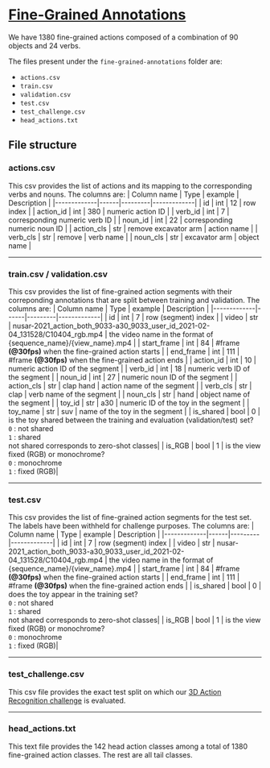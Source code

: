 # [Fine-Grained Annotations](https://drive.google.com/drive/folders/1G1o9rTf1W5V4Q4ZSJfG2XAz0esmrwZ0g?usp=sharing)
We have 1380 fine-grained actions composed of a combination of 90 objects and 24 verbs.

The files present under the `fine-grained-annotations` folder are:
- `actions.csv`
- `train.csv`
- `validation.csv`
- `test.csv`
- `test_challenge.csv`
- `head_actions.txt`

## File structure

### actions.csv
This csv provides the list of actions and its mapping to the corresponding verbs and nouns. The columns are:
| Column name | Type | example | Description | 
|-------------|------|---------|-------------|
| id | int | 12 | row index |
| action_id | int | 380 | numeric action ID |
| verb_id | int | 7 | corresponding numeric verb ID |
| noun_id | int | 22 | corresponding numeric noun ID |
| action_cls | str | remove excavator arm | action name |
| verb_cls | str | remove | verb name |
| noun_cls | str | excavator arm | object name |

- - -

### train.csv / validation.csv
This csv provides the list of fine-grained action segments with their correponding annotations that are split between training and validation. The columns are:
| Column name | Type | example | Description | 
|-------------|------|---------|-------------|
| id | int | 7 | row (segment) index |
| video | str | nusar-2021_action_both_9033-a30_9033_user_id_2021-02-04_131528/C10404_rgb.mp4 | the video name in the format of {sequence_name}/{view_name}.mp4 |
| start_frame | int | 84 | #frame **(@30fps)** when the fine-grained action starts |
| end_frame | int | 111 | #frame **(@30fps)** when the fine-grained action ends |
| action_id | int | 10 | numeric action ID of the segment |
| verb_id | int | 18 | numeric verb ID of the segment |
| noun_id | int | 27 | numeric noun ID of the segment |
| action_cls | str | clap hand | action name of the segment |
| verb_cls | str | clap | verb name of the segment |
| noun_cls | str | hand | object name of the segment |
| toy_id | str | a30 | numeric ID of the toy in the segment |
| toy_name | str | suv | name of the toy in the segment |
| is_shared | bool | 0 | is the toy shared between the training and evaluation (validation/test) set? <br> `0` : not shared <br> `1` : shared <br> not shared corresponds to zero-shot classes|
| is_RGB | bool | 1 | is the view fixed (RGB) or monochrome? <br> `0` : monochrome <br> `1` : fixed (RGB)|

- - -

### test.csv
This csv provides the list of fine-grained action segments for the test set. The labels have been withheld for challenge purposes. The columns are:
| Column name | Type | example | Description | 
|-------------|------|---------|-------------|
| id | int | 7 | row (segment) index |
| video | str | nusar-2021_action_both_9033-a30_9033_user_id_2021-02-04_131528/C10404_rgb.mp4 | the video name in the format of {sequence_name}/{view_name}.mp4 |
| start_frame | int | 84 | #frame **(@30fps)** when the fine-grained action starts |
| end_frame | int | 111 | #frame **(@30fps)** when the fine-grained action ends |
| is_shared | bool | 0 | does the toy appear in the training set? <br> `0` : not shared <br> `1` : shared <br> not shared corresponds to zero-shot classes|
| is_RGB | bool | 1 | is the view fixed (RGB) or monochrome? <br> `0` : monochrome <br> `1` : fixed (RGB)|

- - -
### test_challenge.csv
This csv file provides the exact test split on which our [3D Action Recognition challenge](https://codalab.lisn.upsaclay.fr/competitions/5256) is evaluated.

- - -

### head_actions.txt
This text file provides the 142 head action classes among a total of 1380 fine-grained action classes. The rest are all tail classes.
